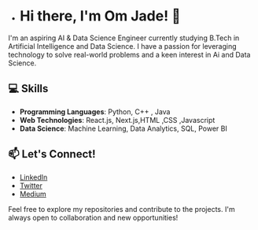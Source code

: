 - # Hi there, I'm Om Jade! 👋

I'm an aspiring AI & Data Science Engineer currently studying B.Tech in Artificial Intelligence and Data Science. I have a passion for leveraging technology to solve real-world problems and a keen interest in Ai and Data Science.

## 💻 Skills
- **Programming Languages**: Python, C++ , Java
- **Web Technologies**: React.js, Next.js,HTML ,CSS ,Javascript
- **Data Science**: Machine Learning, Data Analytics, SQL, Power BI

## 📫 Let's Connect!
- [LinkedIn](https://www.linkedin.com/in/om-jade-341b19216/)
- [Twitter](https://x.com/omjade2854?t=pfYc99BT4hE18Oh89Id_Ug&s=09)
- [Medium](https://medium.com/@omjade2854])

Feel free to explore my repositories and contribute to the projects. I'm always open to collaboration and new opportunities!



<!---
Omjade/Omjade is a ✨ special ✨ repository because its `README.md` (this file) appears on your GitHub profile.
You can click the Preview link to take a look at your changes.
--->

